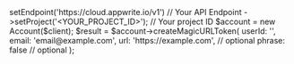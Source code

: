 <?php

use Appwrite\Client;
use Appwrite\Services\Account;

$client = (new Client())
    ->setEndpoint('https://cloud.appwrite.io/v1') // Your API Endpoint
    ->setProject('&lt;YOUR_PROJECT_ID&gt;'); // Your project ID

$account = new Account($client);

$result = $account->createMagicURLToken(
    userId: '<USER_ID>',
    email: 'email@example.com',
    url: 'https://example.com', // optional
    phrase: false // optional
);
